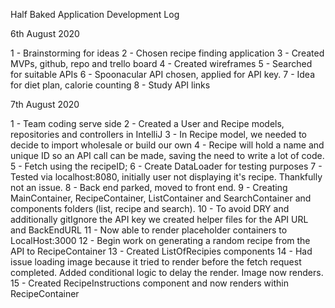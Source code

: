 Half Baked Application Development Log

6th August 2020

1 - Brainstorming for ideas
2 - Chosen recipe finding application
3 - Created MVPs, github, repo and trello board
4 - Created wireframes
5 - Searched for suitable APIs
6 - Spoonacular API chosen, applied for API key.
7 - Idea for diet plan, calorie counting
8 - Study API links

7th August 2020

1 - Team coding serve side
2 - Created a User and Recipe models, repositories and controllers in IntelliJ
3 - In Recipe model, we needed to decide to import wholesale or build our own
4 - Recipe will hold a name and unique ID so an API call can be made, saving the need to write a lot of code.
5 - Fetch using the recipeID;
6 - Create DataLoader for testing purposes
7 - Tested via localhost:8080, initially user not displaying it's recipe. Thankfully not an issue.
8 - Back end parked, moved to front end.
9 - Creating MainContainer, RecipeContainer, ListContainer and SearchContainer  and components folders (list, recipe and search).
10 - To avoid DRY and additionally gitIgnore the API key we created helper files for the API URL and BackEndURL
11 - Now able to render placeholder containers to LocalHost:3000
12 - Begin work on generating a random recipe from the API to RecipeContainer
13 -  Created ListOfRecipies components
14 - Had issue loading image because it tried to render before the fetch request completed. Added conditional logic to delay the render. Image now renders.
15 - Created RecipeInstructions component and now renders within RecipeContainer
